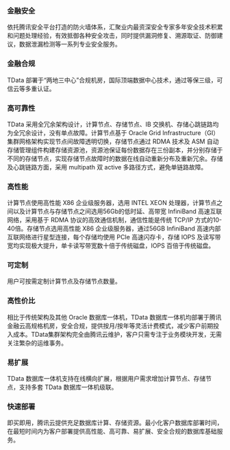 ### 金融安全
依托腾讯安全平台打造的防火墙体系，汇聚业内最资深安全专家多年安全技术积累和问题处理经验，有效抵御各种安全攻击，同时提供漏洞修复、溯源取证、防御建议，数据泄漏检测等一系列专业安全服务。

### 金融合规
TData 部署于“两地三中心”合规机房，国际顶端数据中心技术，通过等保三级，可信云等多重认证。

### 高可靠性
TData 采用全冗余架构设计，计算节点、存储节点、IB 交换机、存储心跳链路均为全冗余设计，没有单点故障。计算节点基于 Oracle Grid Infrastructure（GI）集群网格架构实现节点间故障透明切换，存储节点通过 RDMA 技术及 ASM 自动存储管理组件构建存储资源池，资源池保证每份数据存在三份副本，并分别存储于不同的存储节点，实现存储节点故障时的数据在线自动重新分布及重新冗余。存储及心跳链路方面，采用 multipath 双 active 多路径方式，避免单链路故障。

### 高性能
计算节点使用高性能 X86 企业级服务器，选用 INTEL XEON 处理器，计算节点之间以及计算节点与存储节点之间选用56Gb的低时延、高带宽 InfiniBand 高速互联网络，采用基于 RDMA 协议的高效通信机制，通信性能是传统 TCP/IP 方式的10-40倍。存储节点选用高性能 X86 企业级服务器，通过56GB InfiniBand 高速内部互联网络进行星型连接，每个存储均使用 PCIe 高速闪存卡，存储 IOPS 及读写带宽均实现极大提升，单卡读写带宽数十倍于传统磁盘，IOPS 百倍于传统磁盘。

### 可定制
用户可按需定制计算节点及存储节点数量。

### 高性价比
相比于传统架构及其他 Oracle 数据库一体机，TData 数据库一体机均部署于腾讯金融云高规格机房，安全合规，提供按月/按年等灵活计费模式，减少客户前期投入成本。TData集群架构完全由腾讯云维护，客户只需专注于业务模块开发，无需关注繁杂的运维事务。

### 易扩展
TData 数据库一体机支持在线横向扩展，根据用户需求增加计算节点、存储节点，支持多套 TData 数据库一体机级联。

### 快速部署
即买即用，腾讯云提供充足数据库计算、存储资源。最小化客户数据库部署时间，在最短时间内为客户部署提供高性能、高可靠、易扩展、安全合规的数据库基础服务。
